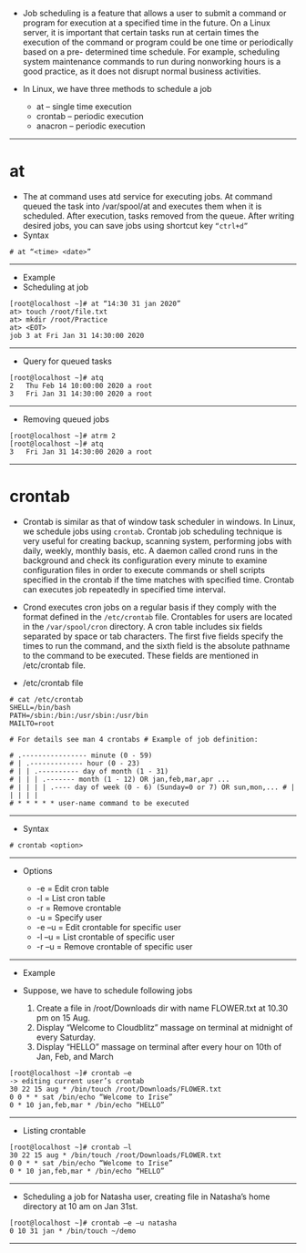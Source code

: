 - Job scheduling is a feature that allows a user to submit a command or program for execution at a specified time in the future. On a Linux server, it is important that certain tasks run at certain times the execution of the command or program could be one time or periodically based on a pre- determined time schedule. For example, scheduling system maintenance commands to run during nonworking hours is a good practice, as it does not disrupt normal business activities.
- In Linux, we have three methods to schedule a job

   - at – single time execution
   - crontab – periodic execution
   -  anacron – periodic execution
---
# at
   - The at command uses atd service for executing jobs. At command queued the task
into /var/spool/at and executes them when it is scheduled. After execution, tasks removed from the queue. After writing desired jobs, you can save jobs using shortcut key `“ctrl+d”`
- Syntax
```
# at “<time> <date>”
```
---
- Example
- Scheduling at job
```
[root@localhost ~]# at “14:30 31 jan 2020”
at> touch /root/file.txt
at> mkdir /root/Practice
at> <EOT>
job 3 at Fri Jan 31 14:30:00 2020
```
---
- Query for queued tasks
```
[root@localhost ~]# atq
2   Thu Feb 14 10:00:00 2020 a root
3   Fri Jan 31 14:30:00 2020 a root
```
---
- Removing queued jobs
```
[root@localhost ~]# atrm 2
[root@localhost ~]# atq
3   Fri Jan 31 14:30:00 2020 a root
```
---
# crontab

   - Crontab is similar as that of window task scheduler in windows. In Linux, we schedule jobs using `crontab`. Crontab job scheduling technique is very useful for creating backup, scanning system, performing jobs with daily, weekly, monthly basis, etc. A daemon called crond runs in the background and check its configuration every minute to examine configuration files in order to execute commands or shell scripts specified in the crontab if the time matches with specified time. Crontab can executes job repeatedly in specified time interval.

   - Crond executes cron jobs on a regular basis if they comply with the format defined in the `/etc/crontab` file. Crontables for users are located in the `/var/spool/cron` directory. A cron table includes six fields separated by space or tab characters. The first five fields specify the times to run the command, and the sixth field is the absolute pathname to the command to be executed. These fields are mentioned in /etc/crontab file.

- /etc/crontab file

```
# cat /etc/crontab
SHELL=/bin/bash
PATH=/sbin:/bin:/usr/sbin:/usr/bin
MAILTO=root

# For details see man 4 crontabs # Example of job definition:

# .---------------- minute (0 - 59)
# | .------------- hour (0 - 23)
# | | .---------- day of month (1 - 31)
# | | | .------- month (1 - 12) OR jan,feb,mar,apr ...
# | | | | .---- day of week (0 - 6) (Sunday=0 or 7) OR sun,mon,... # | | | | |
# * * * * * user-name command to be executed
```
---
- Syntax
```
# crontab <option>
```
---
- Options

  - -e = Edit cron table
  - -l = List cron table
  - -r = Remove crontable
  - -u = Specify user
  - -e –u = Edit crontable for specific user
  - -l –u = List crontable of specific user
  - -r –u = Remove crontable of specific user
---
- Example
- Suppose, we have to schedule following jobs

  1. Create a file in /root/Downloads dir with name FLOWER.txt at 10.30 pm on 15 Aug.
  2. Display “Welcome to Cloudblitz” massage on terminal at midnight of every Saturday.
  3. Display “HELLO” massage on terminal after every hour on 10th of Jan, Feb, and March

```
[root@localhost ~]# crontab –e                                        -> editing current user’s crontab
30 22 15 aug * /bin/touch /root/Downloads/FLOWER.txt
0 0 * * sat /bin/echo “Welcome to Irise”
0 * 10 jan,feb,mar * /bin/echo “HELLO”
```
---
-  Listing crontable
```
[root@localhost ~]# crontab –l
30 22 15 aug * /bin/touch /root/Downloads/FLOWER.txt
0 0 * * sat /bin/echo “Welcome to Irise”
0 * 10 jan,feb,mar * /bin/echo “HELLO”
```
---
- Scheduling a job for Natasha user, creating file in Natasha’s home directory at 10 am on Jan 31st.

```
[root@localhost ~]# crontab –e –u natasha
0 10 31 jan * /bin/touch ~/demo
```
---




























































































